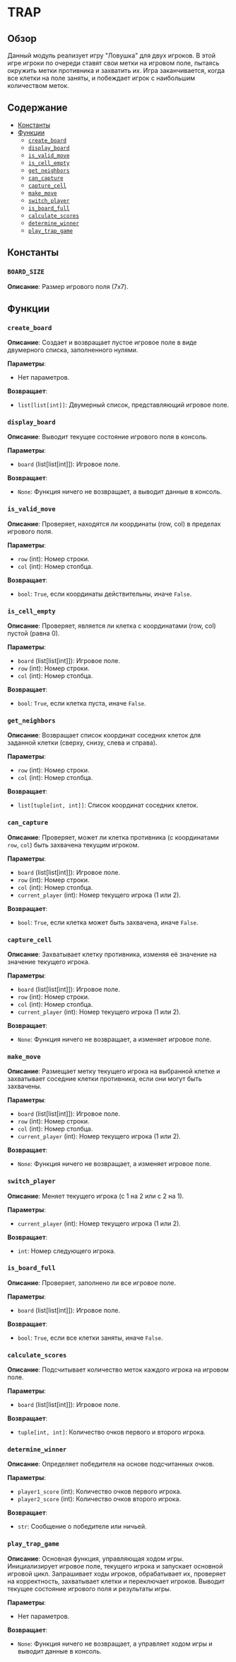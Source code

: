 # TRAP

## Обзор

Данный модуль реализует игру "Ловушка" для двух игроков. В этой игре игроки по очереди ставят свои метки на игровом поле, пытаясь окружить метки противника и захватить их. Игра заканчивается, когда все клетки на поле заняты, и побеждает игрок с наибольшим количеством меток.

## Содержание

- [Константы](#константы)
- [Функции](#функции)
    - [`create_board`](#create_board)
    - [`display_board`](#display_board)
    - [`is_valid_move`](#is_valid_move)
    - [`is_cell_empty`](#is_cell_empty)
    - [`get_neighbors`](#get_neighbors)
    - [`can_capture`](#can_capture)
    - [`capture_cell`](#capture_cell)
    - [`make_move`](#make_move)
    - [`switch_player`](#switch_player)
    - [`is_board_full`](#is_board_full)
    - [`calculate_scores`](#calculate_scores)
    - [`determine_winner`](#determine_winner)
    - [`play_trap_game`](#play_trap_game)

## Константы

### `BOARD_SIZE`

**Описание**: Размер игрового поля (7x7).

## Функции

### `create_board`

**Описание**: Создает и возвращает пустое игровое поле в виде двумерного списка, заполненного нулями.

**Параметры**:

- Нет параметров.

**Возвращает**:

- `list[list[int]]`: Двумерный список, представляющий игровое поле.

### `display_board`

**Описание**: Выводит текущее состояние игрового поля в консоль.

**Параметры**:

- `board` (list[list[int]]): Игровое поле.

**Возвращает**:

- `None`: Функция ничего не возвращает, а выводит данные в консоль.

### `is_valid_move`

**Описание**: Проверяет, находятся ли координаты (row, col) в пределах игрового поля.

**Параметры**:

- `row` (int): Номер строки.
- `col` (int): Номер столбца.

**Возвращает**:

- `bool`: `True`, если координаты действительны, иначе `False`.

### `is_cell_empty`

**Описание**: Проверяет, является ли клетка с координатами (row, col) пустой (равна 0).

**Параметры**:

- `board` (list[list[int]]): Игровое поле.
- `row` (int): Номер строки.
- `col` (int): Номер столбца.

**Возвращает**:

- `bool`: `True`, если клетка пуста, иначе `False`.

### `get_neighbors`

**Описание**: Возвращает список координат соседних клеток для заданной клетки (сверху, снизу, слева и справа).

**Параметры**:

- `row` (int): Номер строки.
- `col` (int): Номер столбца.

**Возвращает**:

- `list[tuple[int, int]]`: Список координат соседних клеток.

### `can_capture`

**Описание**: Проверяет, может ли клетка противника (с координатами `row`, `col`) быть захвачена текущим игроком.

**Параметры**:

- `board` (list[list[int]]): Игровое поле.
- `row` (int): Номер строки.
- `col` (int): Номер столбца.
- `current_player` (int): Номер текущего игрока (1 или 2).

**Возвращает**:

- `bool`: `True`, если клетка может быть захвачена, иначе `False`.

### `capture_cell`

**Описание**: Захватывает клетку противника, изменяя её значение на значение текущего игрока.

**Параметры**:

- `board` (list[list[int]]): Игровое поле.
- `row` (int): Номер строки.
- `col` (int): Номер столбца.
- `current_player` (int): Номер текущего игрока (1 или 2).

**Возвращает**:

- `None`: Функция ничего не возвращает, а изменяет игровое поле.

### `make_move`

**Описание**: Размещает метку текущего игрока на выбранной клетке и захватывает соседние клетки противника, если они могут быть захвачены.

**Параметры**:

- `board` (list[list[int]]): Игровое поле.
- `row` (int): Номер строки.
- `col` (int): Номер столбца.
- `current_player` (int): Номер текущего игрока (1 или 2).

**Возвращает**:

- `None`: Функция ничего не возвращает, а изменяет игровое поле.

### `switch_player`

**Описание**: Меняет текущего игрока (с 1 на 2 или с 2 на 1).

**Параметры**:

- `current_player` (int): Номер текущего игрока (1 или 2).

**Возвращает**:

- `int`: Номер следующего игрока.

### `is_board_full`

**Описание**: Проверяет, заполнено ли все игровое поле.

**Параметры**:

- `board` (list[list[int]]): Игровое поле.

**Возвращает**:

- `bool`: `True`, если все клетки заняты, иначе `False`.

### `calculate_scores`

**Описание**: Подсчитывает количество меток каждого игрока на игровом поле.

**Параметры**:

- `board` (list[list[int]]): Игровое поле.

**Возвращает**:

- `tuple[int, int]`: Количество очков первого и второго игрока.

### `determine_winner`

**Описание**: Определяет победителя на основе подсчитанных очков.

**Параметры**:

- `player1_score` (int): Количество очков первого игрока.
- `player2_score` (int): Количество очков второго игрока.

**Возвращает**:

- `str`: Сообщение о победителе или ничьей.

### `play_trap_game`

**Описание**: Основная функция, управляющая ходом игры. Инициализирует игровое поле, текущего игрока и запускает основной игровой цикл. Запрашивает ходы игроков, обрабатывает их, проверяет на корректность, захватывает клетки и переключает игроков. Выводит текущее состояние игрового поля и результаты игры.

**Параметры**:

- Нет параметров.

**Возвращает**:

- `None`: Функция ничего не возвращает, а управляет ходом игры и выводит данные в консоль.